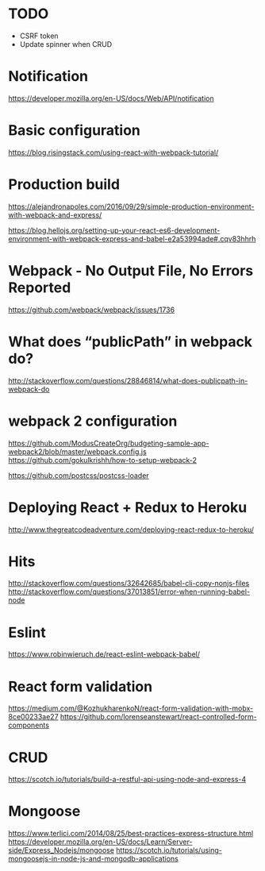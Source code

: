 # TODO
- CSRF token
- Update spinner when CRUD
# Notification
https://developer.mozilla.org/en-US/docs/Web/API/notification

# Basic configuration
https://blog.risingstack.com/using-react-with-webpack-tutorial/

# Production build
https://alejandronapoles.com/2016/09/29/simple-production-environment-with-webpack-and-express/

https://blog.hellojs.org/setting-up-your-react-es6-development-environment-with-webpack-express-and-babel-e2a53994ade#.cqv83hhrh

# Webpack - No Output File, No Errors Reported
https://github.com/webpack/webpack/issues/1736

# What does “publicPath” in webpack do?
http://stackoverflow.com/questions/28846814/what-does-publicpath-in-webpack-do

# webpack 2 configuration
https://github.com/ModusCreateOrg/budgeting-sample-app-webpack2/blob/master/webpack.config.js
https://github.com/gokulkrishh/how-to-setup-webpack-2

https://github.com/postcss/postcss-loader

# Deploying React + Redux to Heroku
http://www.thegreatcodeadventure.com/deploying-react-redux-to-heroku/

# Hits
http://stackoverflow.com/questions/32642685/babel-cli-copy-nonjs-files
http://stackoverflow.com/questions/37013851/error-when-running-babel-node

# Eslint
https://www.robinwieruch.de/react-eslint-webpack-babel/

# React form validation
https://medium.com/@KozhukharenkoN/react-form-validation-with-mobx-8ce00233ae27
https://github.com/lorenseanstewart/react-controlled-form-components

# CRUD
https://scotch.io/tutorials/build-a-restful-api-using-node-and-express-4

# Mongoose
https://www.terlici.com/2014/08/25/best-practices-express-structure.html
https://developer.mozilla.org/en-US/docs/Learn/Server-side/Express_Nodejs/mongoose
https://scotch.io/tutorials/using-mongoosejs-in-node-js-and-mongodb-applications
